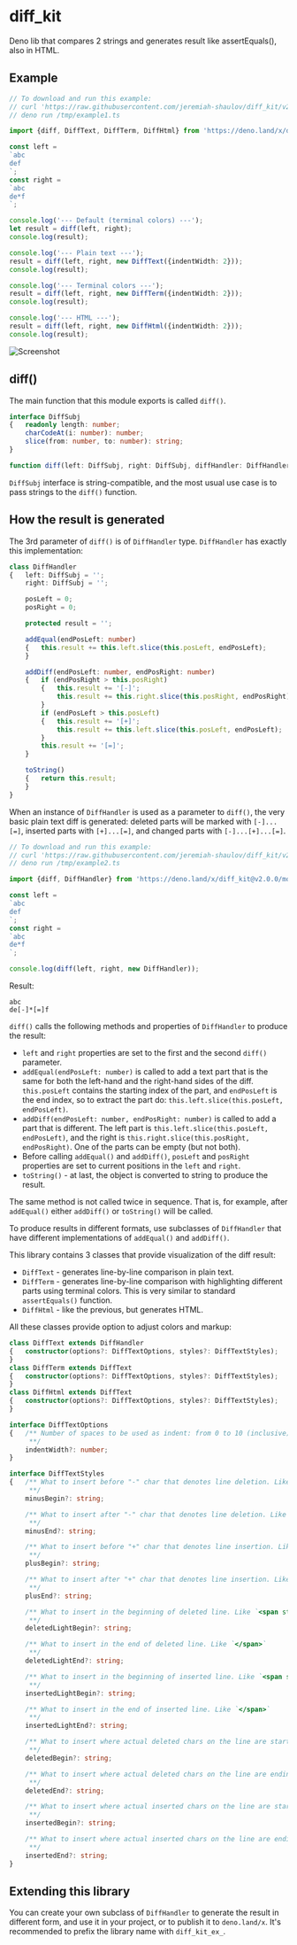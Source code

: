 # diff_kit
Deno lib that compares 2 strings and generates result like assertEquals(), also in HTML.

## Example

```ts
// To download and run this example:
// curl 'https://raw.githubusercontent.com/jeremiah-shaulov/diff_kit/v2.0.0/README.md' | perl -ne '$y=$1 if /^```(ts\\b)?/;  print $_ if $y&&$m;  $m=$y&&($m||m~^// deno .*?/example1.ts~)' > /tmp/example1.ts
// deno run /tmp/example1.ts

import {diff, DiffText, DiffTerm, DiffHtml} from 'https://deno.land/x/diff_kit@v2.0.0/mod.ts';

const left =
`abc
def
`;
const right =
`abc
de*f
`;

console.log('--- Default (terminal colors) ---');
let result = diff(left, right);
console.log(result);

console.log('--- Plain text ---');
result = diff(left, right, new DiffText({indentWidth: 2}));
console.log(result);

console.log('--- Terminal colors ---');
result = diff(left, right, new DiffTerm({indentWidth: 2}));
console.log(result);

console.log('--- HTML ---');
result = diff(left, right, new DiffHtml({indentWidth: 2}));
console.log(result);
```

![Screenshot](img/screenshot.png)

## diff()

The main function that this module exports is called `diff()`.

```ts
interface DiffSubj
{	readonly length: number;
	charCodeAt(i: number): number;
	slice(from: number, to: number): string;
}

function diff(left: DiffSubj, right: DiffSubj, diffHandler: DiffHandler=new DiffTerm({indentWidth: 4})): string
```

`DiffSubj` interface is string-compatible, and the most usual use case is to pass strings to the `diff()` function.

## How the result is generated

The 3rd parameter of `diff()` is of `DiffHandler` type. `DiffHandler` has exactly this implementation:

```ts
class DiffHandler
{	left: DiffSubj = '';
	right: DiffSubj = '';

	posLeft = 0;
	posRight = 0;

	protected result = '';

	addEqual(endPosLeft: number)
	{	this.result += this.left.slice(this.posLeft, endPosLeft);
	}

	addDiff(endPosLeft: number, endPosRight: number)
	{	if (endPosRight > this.posRight)
		{	this.result += '[-]';
			this.result += this.right.slice(this.posRight, endPosRight);
		}
		if (endPosLeft > this.posLeft)
		{	this.result += '[+]';
			this.result += this.left.slice(this.posLeft, endPosLeft);
		}
		this.result += '[=]';
	}

	toString()
	{	return this.result;
	}
}
```

When an instance of `DiffHandler` is used as a parameter to `diff()`, the very basic plain text diff is generated: deleted parts will be marked with `[-]...[=]`, inserted parts with `[+]...[=]`, and changed parts with `[-]...[+]...[=]`.

```ts
// To download and run this example:
// curl 'https://raw.githubusercontent.com/jeremiah-shaulov/diff_kit/v2.0.0/README.md' | perl -ne '$y=$1 if /^```(ts\\b)?/;  print $_ if $y&&$m;  $m=$y&&($m||m~^// deno .*?/example2.ts~)' > /tmp/example2.ts
// deno run /tmp/example2.ts

import {diff, DiffHandler} from 'https://deno.land/x/diff_kit@v2.0.0/mod.ts';

const left =
`abc
def
`;
const right =
`abc
de*f
`;

console.log(diff(left, right, new DiffHandler));
```

Result:

```
abc
de[-]*[=]f
```

`diff()` calls the following methods and properties of `DiffHandler` to produce the result:
- `left` and `right` properties are set to the first and the second `diff()` parameter.
- `addEqual(endPosLeft: number)` is called to add a text part that is the same for both the left-hand and the right-hand sides of the diff. `this.posLeft` contains the starting index of the part, and `endPosLeft` is the end index, so to extract the part do: `this.left.slice(this.posLeft, endPosLeft)`.
- `addDiff(endPosLeft: number, endPosRight: number)` is called to add a part that is different. The left part is `this.left.slice(this.posLeft, endPosLeft)`, and the right is `this.right.slice(this.posRight, endPosRight)`. One of the parts can be empty (but not both).
- Before calling `addEqual()` and `addDiff()`, `posLeft` and `posRight` properties are set to current positions in the `left` and `right`.
- `toString()` - at last, the object is converted to string to produce the result.

The same method is not called twice in sequence. That is, for example, after `addEqual()` either `addDiff()` or `toString()` will be called.

To produce results in different formats, use subclasses of `DiffHandler` that have different implementations of `addEqual()` and `addDiff()`.

This library contains 3 classes that provide visualization of the diff result:
- `DiffText` - generates line-by-line comparison in plain text.
- `DiffTerm` - generates line-by-line comparison with highlighting different parts using terminal colors. This is very similar to standard `assertEquals()` function.
- `DiffHtml` - like the previous, but generates HTML.

All these classes provide option to adjust colors and markup:

```ts
class DiffText extends DiffHandler
{	constructor(options?: DiffTextOptions, styles?: DiffTextStyles);
}
class DiffTerm extends DiffText
{	constructor(options?: DiffTextOptions, styles?: DiffTextStyles);
}
class DiffHtml extends DiffText
{	constructor(options?: DiffTextOptions, styles?: DiffTextStyles);
}

interface DiffTextOptions
{	/**	Number of spaces to be used as indent: from 0 to 10 (inclusive), or -1 for TAB.
	 **/
	indentWidth?: number;
}

interface DiffTextStyles
{	/**	What to insert before "-" char that denotes line deletion. Like `<b style="color:red">`
	 **/
	minusBegin?: string;

	/**	What to insert after "-" char that denotes line deletion. Like `</b>`
	 **/
	minusEnd?: string;

	/**	What to insert before "+" char that denotes line insertion. Like `<b style="color:green">`
	 **/
	plusBegin?: string;

	/**	What to insert after "+" char that denotes line insertion. Like `</b>`
	 **/
	plusEnd?: string;

	/**	What to insert in the beginning of deleted line. Like `<span style="color:red">`
	 **/
	deletedLightBegin?: string;

	/**	What to insert in the end of deleted line. Like `</span>`
	 **/
	deletedLightEnd?: string;

	/**	What to insert in the beginning of inserted line. Like `<span style="color:green">`
	 **/
	insertedLightBegin?: string;

	/**	What to insert in the end of inserted line. Like `</span>`
	 **/
	insertedLightEnd?: string;

	/**	What to insert where actual deleted chars on the line are starting. Like `<span style="background-color:red; color:white">`
	 **/
	deletedBegin?: string;

	/**	What to insert where actual deleted chars on the line are ending. Like `</span>`
	 **/
	deletedEnd?: string;

	/**	What to insert where actual inserted chars on the line are starting. Like `<span style="background-color:green; color:white">`
	 **/
	insertedBegin?: string;

	/**	What to insert where actual inserted chars on the line are ending. Like `</span>`
	 **/
	insertedEnd?: string;
}
```

## Extending this library

You can create your own subclass of `DiffHandler` to generate the result in different form, and use it in your project, or to publish it to `deno.land/x`. It's recommended to prefix the library name with `diff_kit_ex_`.
